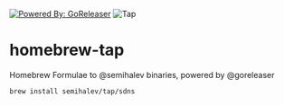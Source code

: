 [![Powered By: GoReleaser](https://img.shields.io/badge/powered%20by-goreleaser-green.svg?style=flat-square)](https://github.com/goreleaser)
![Tap](https://github.com/semihalev/homebrew-tap/workflows/Tap/badge.svg)

# homebrew-tap 

Homebrew Formulae to @semihalev binaries, powered by @goreleaser

```sh
brew install semihalev/tap/sdns
```
